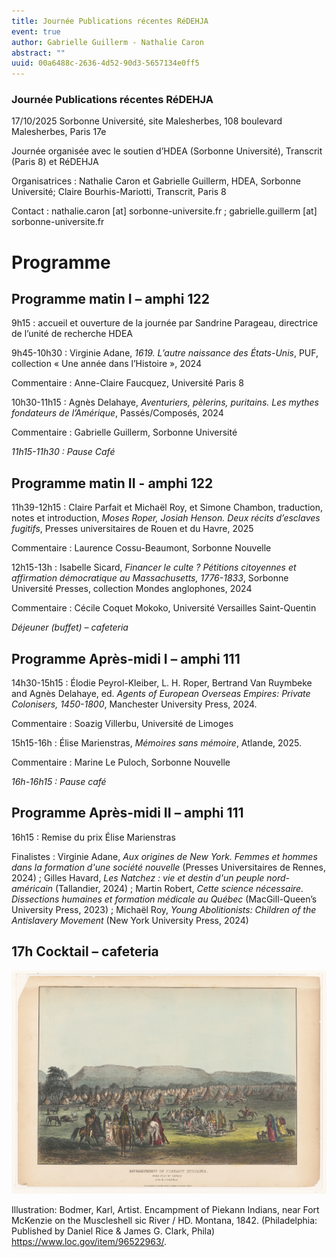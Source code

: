 ```yaml
---
title: Journée Publications récentes RéDEHJA
event: true
author: Gabrielle Guillerm - Nathalie Caron
abstract: ""
uuid: 00a6488c-2636-4d52-90d3-5657134e0ff5
---
```




### Journée Publications récentes RéDEHJA
17/10/2025
Sorbonne Université, site Malesherbes, 108 boulevard Malesherbes, Paris 17e

Journée organisée avec le soutien d’HDEA (Sorbonne Université), Transcrit (Paris 8) et RéDEHJA

Organisatrices : Nathalie Caron et Gabrielle Guillerm, HDEA, Sorbonne Université; Claire Bourhis-Mariotti, Transcrit, Paris 8

Contact : nathalie.caron [at] sorbonne-universite.fr ; gabrielle.guillerm [at] sorbonne-universite.fr

# Programme


## Programme matin I – amphi 122

9h15 : accueil et ouverture de la journée par Sandrine Parageau, directrice de l’unité de recherche HDEA


9h45-10h30 : Virginie Adane, *1619. L’autre naissance des États-Unis*, PUF, collection « Une année dans l’Histoire », 2024

Commentaire : Anne-Claire Faucquez, Université Paris 8


10h30-11h15 : Agnès Delahaye, *Aventuriers, pèlerins, puritains. Les mythes fondateurs de l’Amérique*, Passés/Composés, 2024

Commentaire : Gabrielle Guillerm, Sorbonne Université



*11h15-11h30 : Pause Café*



## Programme matin II - amphi 122

11h39-12h15 : Claire Parfait et Michaël Roy, et Simone Chambon, traduction, notes et introduction, *Moses Roper, Josiah Henson. Deux récits d’esclaves fugitifs*, Presses universitaires de Rouen et du Havre, 2025

Commentaire : Laurence Cossu-Beaumont, Sorbonne Nouvelle


12h15-13h : Isabelle Sicard, *Financer le culte ? Pétitions citoyennes et affirmation démocratique au Massachusetts, 1776-1833*, Sorbonne Université Presses, collection Mondes anglophones, 2024

Commentaire : Cécile Coquet Mokoko, Université Versailles Saint-Quentin


*Déjeuner (buffet) – cafeteria*


## Programme Après-midi I – amphi 111

14h30-15h15 : Élodie Peyrol-Kleiber, L. H. Roper, Bertrand Van Ruymbeke and Agnès Delahaye, ed. *Agents of European Overseas Empires: Private Colonisers, 1450-1800*, Manchester University Press, 2024.

Commentaire : Soazig Villerbu, Université de Limoges


15h15-16h : Élise Marienstras, *Mémoires sans mémoire*, Atlande, 2025.

Commentaire : Marine Le Puloch, Sorbonne Nouvelle


*16h-16h15 : Pause café*

## Programme Après-midi II – amphi 111

16h15 : Remise du prix Élise Marienstras

Finalistes : Virginie Adane, *Aux origines de New York. Femmes et hommes dans la formation d'une société nouvelle* (Presses Universitaires de Rennes, 2024) ; Gilles Havard, *Les Natchez : vie et destin d'un peuple nord-américain* (Tallandier, 2024) ; Martin Robert, *Cette science nécessaire. Dissections humaines et formation médicale au Québec* (MacGill-Queen’s University Press, 2023) ; Michaël Roy, *Young Abolitionists: Children of the Antislavery Movement* (New York University Press, 2024)


## 17h Cocktail – cafeteria


![small](JE-RED.jpg)


Illustration: Bodmer, Karl, Artist. Encampment of Piekann Indians, near Fort McKenzie on the Muscleshell sic River / HD. Montana, 1842. (Philadelphia: Published by Daniel Rice & James G. Clark, Phila) https://www.loc.gov/item/96522963/.

